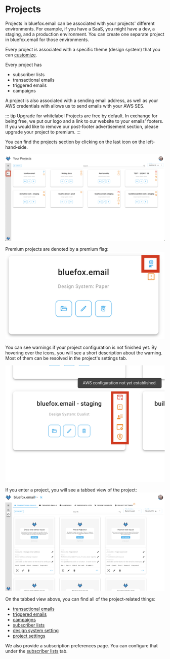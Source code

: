 # Projects

Projects in bluefox.email can be associated with your projects' different environments. For example, if you have a SaaS, you might have a dev, a staging, and a production environment. You can create one separate project in bluefox.email for those environments.

Every project is associated with a specific theme (design system) that you can [customize](./design-system-settings).

Every project has
 - subscriber lists
 - transactional emails
 - triggered emails
 - campaigns

A project is also associated with a sending email address, as well as your AWS credentials with allows us to send emails with your AWS SES.

::: tip Upgrade for whitelabel
Projects are free by default. In exchange for being free, we put our logo and a link to our website to your emails' footers. If you would like to remove our post-footer advertisement section, please upgrade your project to premium.
:::

You can find the projects section by clicking on the last icon on the left-hand-side.

![A screenshot of the projects section.](./projects.png)

Premium projects are denoted by a premium flag:
![A screenshot of a project with a premium flag.](./project-premium.png)

You can see warnings if your project configuration is not finished yet. By hovering over the icons, you will see a short description about the warning. Most of them can be resolved in the project's settings tab.

![A screenshot of a project with warnings](./project-warnings.png)

If you enter a project, you will see a tabbed view of the project:
![A screenshot of the project view.](./project-transactionals.png)

On the tabbed view above, you can find all of the project-related things:
 - [transactional emails](./transactional-emails)
 - [triggered emails](./triggered-emails)
 - [campaigns](./campaigns)
 - [subscriber lists](./subscriber-lists)
 - [design system setting](./design-system-settings)
 - [project settings](./settings)

We also provide a subscription preferences page. You can configure that under the [subscriber lists](./subscriber-lists) tab.
